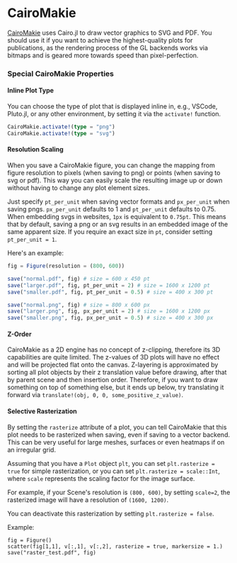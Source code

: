 # CairoMakie

[CairoMakie](https://github.com/JuliaPlots/Makie.jl/tree/master/CairoMakie) uses Cairo.jl to draw vector graphics to SVG and PDF.
You should use it if you want to achieve the highest-quality plots for publications, as the rendering process of the GL backends works via bitmaps and is geared more towards speed than pixel-perfection.

### Special CairoMakie Properties

#### Inline Plot Type

You can choose the type of plot that is displayed inline in, e.g., VSCode, Pluto.jl, or any other environment, by setting it via the `activate!` function.

```julia
CairoMakie.activate!(type = "png")
CairoMakie.activate!(type = "svg")
```

#### Resolution Scaling

When you save a CairoMakie figure, you can change the mapping from figure resolution to pixels (when saving to png) or points (when saving to svg or pdf).
This way you can easily scale the resulting image up or down without having to change any plot element sizes.

Just specify `pt_per_unit` when saving vector formats and `px_per_unit` when saving pngs.
`px_per_unit` defaults to 1 and `pt_per_unit` defaults to 0.75.
When embedding svgs in websites, `1px` is equivalent to `0.75pt`.
This means that by default, saving a png or an svg results in an embedded image of the same apparent size.
If you require an exact size in `pt`, consider setting `pt_per_unit = 1`.

Here's an example:

```julia
fig = Figure(resolution = (800, 600))

save("normal.pdf", fig) # size = 600 x 450 pt
save("larger.pdf", fig, pt_per_unit = 2) # size = 1600 x 1200 pt
save("smaller.pdf", fig, pt_per_unit = 0.5) # size = 400 x 300 pt

save("normal.png", fig) # size = 800 x 600 px
save("larger.png", fig, px_per_unit = 2) # size = 1600 x 1200 px
save("smaller.png", fig, px_per_unit = 0.5) # size = 400 x 300 px
```

#### Z-Order

CairoMakie as a 2D engine has no concept of z-clipping, therefore its 3D capabilities are quite limited.
The z-values of 3D plots will have no effect and will be projected flat onto the canvas.
Z-layering is approximated by sorting all plot objects by their z translation value before drawing, after that by parent scene and then insertion order.
Therefore, if you want to draw something on top of something else, but it ends up below, try translating it forward via `translate!(obj, 0, 0, some_positive_z_value)`.

#### Selective Rasterization

By setting the `rasterize` attribute of a plot, you can tell CairoMakie that this plot needs to be rasterized when saving, even if saving to a vector backend.  This can be very useful for large meshes, surfaces or even heatmaps if on an irregular grid.

Assuming that you have a `Plot` object `plt`, you can set `plt.rasterize = true` for simple rasterization, or you can set `plt.rasterize = scale::Int`, where `scale` represents the scaling factor for the image surface.

For example, if your Scene's resolution is `(800, 600)`, by setting `scale=2`, the rasterized image will have a resolution of `(1600, 1200)`.

You can deactivate this rasterization by setting `plt.rasterize = false`.

Example: 
``` 
fig = Figure()
scatter(fig[1,1], v[:,1], v[:,2], rasterize = true, markersize = 1.)
save("raster_test.pdf", fig)
```
